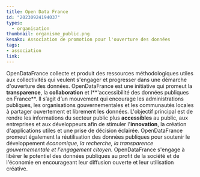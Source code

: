 ```yaml
---
title: Open Data France
id: "20230924194037"
types:
  - organisation
thumbnail: organisme_public.png
kesako: Association de promotion pour l'ouverture des données
tags:
- association
link:
---
```


OpenDataFrance collecte et produit des ressources méthodologiques utiles aux collectivités qui veulent s'engager et progresser dans une démarche d'ouverture des données.
OpenDataFrance est une initiative qui promeut la **transparence**, la **collaboration** et l**'accessibilité des données publiques en France**. Il s’agit d’un mouvement qui encourage les administrations publiques, les organisations gouvernementales et les communautés locales à partager ouvertement et librement les données. 
L'objectif principal est de rendre les informations du secteur public plus **accessibles** au public, aux entreprises et aux développeurs afin de stimuler l'**innovation**, la création d'applications utiles et une prise de décision éclairée. OpenDataFrance promeut également la réutilisation des données publiques pour soutenir le développement _économique, la recherche, la transparence gouvernementale et l'engagement citoyen._ OpenDataFrance s'engage à libérer le potentiel des données publiques au profit de la société et de l'économie en encourageant leur diffusion ouverte et leur utilisation créative.